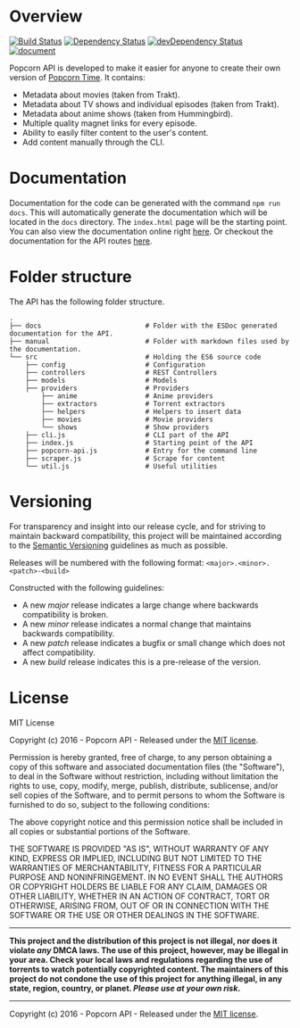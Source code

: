 # Overview

[![Build Status](https://travis-ci.org/popcorn-official/popcorn-api.svg?branch=master)](https://travis-ci.org/popcorn-official/popcorn-api)
[![Dependency Status](https://david-dm.org/popcorn-official/popcorn-api.svg)](https://david-dm.org/popcorn-official/popcorn-api)
[![devDependency Status](https://david-dm.org/popcorn-official/popcorn-api/dev-status.svg)](https://david-dm.org/popcorn-official/popcorn-api#info=devDependencies)
[![document](https://popcorn-official.github.io/popcorn-api/badge.svg)](https://popcorn-official.github.io/popcorn-api/source.html)

Popcorn API is developed to make it easier for anyone to create their own version of [Popcorn Time](http://popcorntime.sh). It contains:

- Metadata about movies (taken from Trakt).
- Metadata about TV shows and individual episodes (taken from Trakt).
- Metadata about anime shows (taken from Hummingbird).
- Multiple quality magnet links for every episode.
- Ability to easily filter content to the user's content.
- Add content manually through the CLI.

# Documentation

Documentation for the code can be generated with the command `npm run docs`. This will automatically generate the documentation which will be located in the `docs` directory. The `index.html` page will be the starting point. You can also view the documentation online right [here](https://popcorn-official.github.io/popcorn-api/manual/index.html). Or checkout the documentation for the API routes [here](http://docs.popcornofficial.apiary.io/).

# Folder structure

The API has the following folder structure.

```
.
├── docs                          # Folder with the ESDoc generated documentation for the API.
├── manual                        # Folder with markdown files used by the documentation.
└── src                           # Holding the ES6 source code
    ├── config                    # Configuration
    ├── controllers               # REST Controllers
    ├── models                    # Models
    ├── providers                 # Providers
        ├── anime                 # Anime providers
        ├── extractors            # Torrent extractors
        ├── helpers               # Helpers to insert data
        ├── movies                # Movie providers
        └── shows                 # Show providers
    ├── cli.js                    # CLI part of the API
    ├── index.js                  # Starting point of the API
    ├── popcorn-api.js            # Entry for the command line
    ├── scraper.js                # Scrape for content
    └── util.js                   # Useful utilities
```

# Versioning

For transparency and insight into our release cycle, and for striving to maintain backward compatibility, this project will be maintained according to the [Semantic Versioning](http://semver.org/) guidelines as much as possible.

Releases will be numbered with the following format: `<major>.<minor>.<patch>-<build>`

Constructed with the following guidelines:

- A new _major_ release indicates a large change where backwards compatibility is broken.
- A new _minor_ release indicates a normal change that maintains backwards compatibility.
- A new _patch_ release indicates a bugfix or small change which does not affect compatibility.
- A new _build_ release indicates this is a pre-release of the version.

# License

MIT License

Copyright (c) 2016 - Popcorn API - Released under the [MIT license](LICENSE.txt).

Permission is hereby granted, free of charge, to any person obtaining a copy
of this software and associated documentation files (the "Software"), to deal
in the Software without restriction, including without limitation the rights
to use, copy, modify, merge, publish, distribute, sublicense, and/or sell
copies of the Software, and to permit persons to whom the Software is
furnished to do so, subject to the following conditions:

The above copyright notice and this permission notice shall be included in all
copies or substantial portions of the Software.

THE SOFTWARE IS PROVIDED "AS IS", WITHOUT WARRANTY OF ANY KIND, EXPRESS OR
IMPLIED, INCLUDING BUT NOT LIMITED TO THE WARRANTIES OF MERCHANTABILITY,
FITNESS FOR A PARTICULAR PURPOSE AND NONINFRINGEMENT. IN NO EVENT SHALL THE
AUTHORS OR COPYRIGHT HOLDERS BE LIABLE FOR ANY CLAIM, DAMAGES OR OTHER
LIABILITY, WHETHER IN AN ACTION OF CONTRACT, TORT OR OTHERWISE, ARISING FROM,
OUT OF OR IN CONNECTION WITH THE SOFTWARE OR THE USE OR OTHER DEALINGS IN THE
SOFTWARE.

--------------------------------------------------------------------------------

**This project and the distribution of this project is not illegal, nor does it violate _any_ DMCA laws. The use of this project, however, may be illegal in your area. Check your local laws and regulations regarding the use of torrents to watch potentially copyrighted content. The maintainers of this project do not condone the use of this project for anything illegal, in any state, region, country, or planet. _Please use at your own risk_.**

--------------------------------------------------------------------------------

Copyright (c) 2016 - Popcorn API - Released under the [MIT license](LICENSE.txt).
